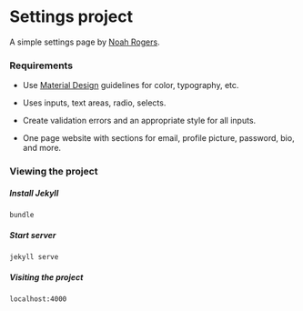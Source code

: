 # Settings project
A simple settings page by [Noah Rogers](http://treydor.github.io).

### Requirements
* Use [Material Design](http://www.google.com/design/spec/material-design/introduction.html) guidelines for color, typography, etc.

* Uses inputs, text areas, radio, selects.

* Create validation errors and an appropriate style for all inputs.

* One page website with sections for email, profile picture, password, bio, and more.

### Viewing the project

##### Install Jekyll
```
bundle
```

##### Start server
```
jekyll serve
```

##### Visiting the project
```
localhost:4000
```
